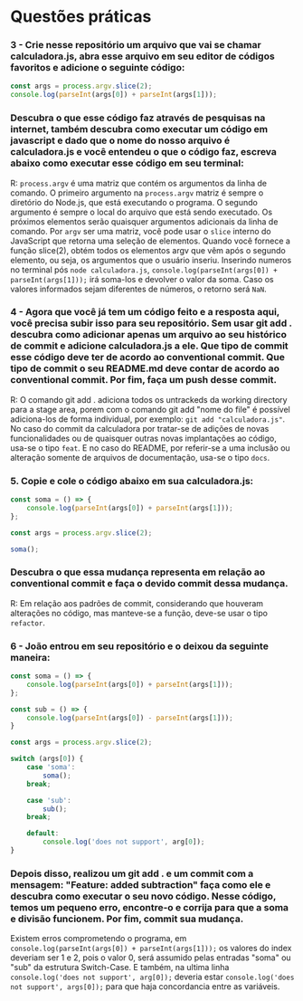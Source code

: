 # Questões práticas
### 3 - Crie nesse repositório um arquivo que vai se chamar calculadora.js, abra esse arquivo em seu editor de códigos favoritos e adicione o seguinte código:

```js
const args = process.argv.slice(2);
console.log(parseInt(args[0]) + parseInt(args[1]));
```

### Descubra o que esse código faz através de pesquisas na internet, também descubra como executar um código em javascript e dado que o nome do nosso arquivo é calculadora.js e você entendeu o que o código faz, escreva abaixo como executar esse código em seu terminal:

R: `process.argv` é uma matriz que contém os argumentos da linha de comando. O primeiro argumento na `process.argv` matriz é sempre o diretório do Node.js, que está executando o programa. O segundo argumento é sempre o local do arquivo que está sendo executado. Os próximos elementos serão quaisquer argumentos adicionais da linha de comando. Por `argv` ser uma matriz, você pode usar o `slice` interno do JavaScript que retorna uma seleção de elementos. Quando você fornece a função slice(2), obtém todos os elementos argv que vêm após o segundo elemento, ou seja, os argumentos que o usuário inseriu. Inserindo numeros no terminal pós `node calculadora.js`, `console.log(parseInt(args[0]) + parseInt(args[1]));` irá soma-los e devolver o valor da soma. Caso os valores informados sejam diferentes de números, o retorno será `NaN`.

### 4 - Agora que você já tem um código feito e a resposta aqui, você precisa subir isso para seu repositório. Sem usar git add . descubra como adicionar apenas um arquivo ao seu histórico de commit e adicione calculadora.js a ele. Que tipo de commit esse código deve ter de acordo ao conventional commit. Que tipo de commit o seu README.md deve contar de acordo ao conventional commit. Por fim, faça um push desse commit.

R: O comando git add . adiciona todos os untrackeds da working directory para a stage area, porem com o comando git add "nome do file" é possível adiciona-los de forma individual, por exemplo: `git add "calculadora.js"`. No caso do commit da calculadora por tratar-se de adições de novas funcionalidades ou de quaisquer outras novas implantações ao código, usa-se o tipo `feat`. E no caso do README, por referir-se a uma inclusão ou alteração somente de arquivos de documentação, usa-se o tipo `docs`.

### 5. Copie e cole o código abaixo em sua calculadora.js:

```js
const soma = () => {
    console.log(parseInt(args[0]) + parseInt(args[1]));
};

const args = process.argv.slice(2);

soma();
```

### Descubra o que essa mudança representa em relação ao conventional commit e faça o devido commit dessa mudança.

R: Em relação aos padrões de commit, considerando que houveram alterações no código, mas manteve-se a função, deve-se usar o tipo `refactor`.

### 6 - João entrou em seu repositório e o deixou da seguinte maneira:

```js
const soma = () => {
    console.log(parseInt(args[0]) + parseInt(args[1]));
};

const sub = () => {
    console.log(parseInt(args[0]) - parseInt(args[1]));  
}

const args = process.argv.slice(2);

switch (args[0]) {
    case 'soma':
        soma();
    break;

    case 'sub':
        sub();
    break;

    default:
        console.log('does not support', arg[0]);
}
```

### Depois disso, realizou um git add . e um commit com a mensagem: "Feature: added subtraction" faça como ele e descubra como executar o seu novo código. Nesse código, temos um pequeno erro, encontre-o e corrija para que a soma e divisão funcionem. Por fim, commit sua mudança.

Existem erros comprometendo o programa, em `console.log(parseInt(args[0]) + parseInt(args[1]));` os valores do index deveriam ser 1 e 2, pois o valor 0, será assumido pelas entradas "soma" ou "sub" da estrutura Switch-Case. E também, na ultima linha `console.log('does not support', arg[0]);` deveria estar `console.log('does not support', args[0]);` para que haja concordancia entre as variáveis.


